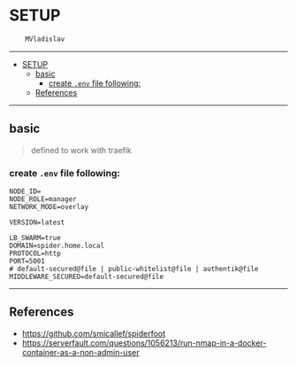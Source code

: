 # SETUP

```sh
    MVladislav
```

---

- [SETUP](#setup)
  - [basic](#basic)
    - [create `.env` file following:](#create-env-file-following)
  - [References](#references)

---

## basic

> defined to work with traefik

### create `.env` file following:

```env
NODE_ID=
NODE_ROLE=manager
NETWORK_MODE=overlay

VERSION=latest

LB_SWARM=true
DOMAIN=spider.home.local
PROTOCOL=http
PORT=5001
# default-secured@file | public-whitelist@file | authentik@file
MIDDLEWARE_SECURED=default-secured@file
```

---

## References

- <https://github.com/smicallef/spiderfoot>
- <https://serverfault.com/questions/1056213/run-nmap-in-a-docker-container-as-a-non-admin-user>
